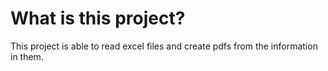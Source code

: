 # What is this project?
This project is able to read excel files and create pdfs from the information in them.